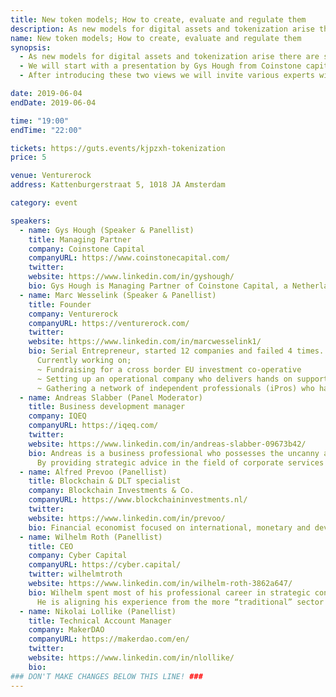 ```yaml
---
title: New token models; How to create, evaluate and regulate them
description: As new models for digital assets and tokenization arise there are still a lot of questions about which token models are 'the best'. We will talk about various existin token models, what business problems they are solving and how they can be created in practice. Finally, the biggest question of all is how to deal with regulation. In this meetup we will hear about two different approaches to tokenization followed by an indepth discussion about even more token models, their added value and the role of regulation in this field.
name: New token models; How to create, evaluate and regulate them
synopsis:
  - As new models for digital assets and tokenization arise there are still a lot of questions about which token models are 'the best'. We will talk about various existin token models, what business problems they are solving and how they can be created in practice. Finally, the biggest question of all is how to deal with regulation. In this meetup we will hear about two different approaches to tokenization followed by an indepth discussion about even more token models, their added value and the role of regulation in this field.
  - We will start with a presentation by Gys Hough from Coinstone capital about his view on tokenization, the purpose of utility tokens and his picture of the future for the Coinstone fund. In the second presentation that we will hear from our hosts, Venturerock. Venturerock - represented by Marc Wesselink -  will talk about how they are going to change the way we fund companies across Europe. It is known that founders on average lose 60% of their time raising funds, cannot find the right talent to accelerate. On the other hand, professional investors are leaning more towards later stage funding and are often very localized. It causes a huge 'seed-squeeze' in Europe which is already lagging behind big time compared to US & Asia. We will show a new venture model based on equity tokens and why digital securities can help us to create a single EU venture capital market incl secondary market.
  - After introducing these two views we will invite various experts with backgrounds in investments, tokenization, regulation and compliance to talk more about token models, their unique characteristics and regulation.

date: 2019-06-04
endDate: 2019-06-04

time: "19:00"
endTime: "22:00"

tickets: https://guts.events/kjpzxh-tokenization
price: 5

venue: Venturerock
address: Kattenburgerstraat 5, 1018 JA Amsterdam

category: event

speakers:
  - name: Gys Hough (Speaker & Panellist)
    title: Managing Partner
    company: Coinstone Capital
    companyURL: https://www.coinstonecapital.com/
    twitter:
    website: https://www.linkedin.com/in/gyshough/
    bio: Gys Hough is Managing Partner of Coinstone Capital, a Netherlands-based fund manager that specialises in blockchain-based investments. The fund predominately invests in ealry-stage blockchain projects that are identified through a use cased based investment strategy.
  - name: Marc Wesselink (Speaker & Panellist)
    title: Founder
    company: Venturerock
    companyURL: https://venturerock.com/
    twitter:
    website: https://www.linkedin.com/in/marcwesselink1/
    bio: Serial Entrepreneur, started 12 companies and failed 4 times. Founding Partner of Startupbootcamp and responsible for Alumni Portfolio. Based on these learnings, he is now building an investment co-operative which will build, support & invest in EU based startups (corporate & independent)
      Currently working on;
      ~ Fundraising for a cross border EU investment co-operative
      ~ Setting up an operational company who delivers hands on support for fast growing companies
      ~ Gathering a network of independent professionals (iPros) who have experience in working for fast scaling companies in different stages and will receive a part of the profit in return
  - name: Andreas Slabber (Panel Moderator)
    title: Business development manager
    company: IQEQ
    companyURL: https://iqeq.com/
    twitter: 
    website: https://www.linkedin.com/in/andreas-slabber-09673b42/
    bio: Andreas is a business professional who possesses the uncanny ability to provide simple solutions to complex strategic problems. A self-starter by nature, Andreas thrives on complexities and relishes the opportunity to challenge himself with the proverbial "unsolvable problem".
      By providing strategic advice in the field of corporate services to a wide array of corporations as well as private clients, Andreas advances business objectives while ensuring global compliance in a complex, ever-changing regulatory and financial environment. His holistic understanding of current regulatory and risk issues at a national as well as international level, puts him at the forefront of strategic advisory.
  - name: Alfred Prevoo (Panellist)
    title: Blockchain & DLT specialist
    company: Blockchain Investments & Co.
    companyURL: https://www.blockchaininvestments.nl/
    twitter:
    website: https://www.linkedin.com/in/prevoo/
    bio: Financial economist focused on international, monetary and development economics as well as capital markets & internal models. Analytical, results driven and eclectic worker. Has obtained extensive leadership capabilities with over twenty local and national committees and boards starting at a young age in a wide variety of fields; computer science, finance, international (diplomatic) leadership, education development, art and literature. Interested in mathematical issues from a young age, but also obtained diplomatic skills and knowledge at the United Nations and broad industry knowledge at the Royal Dutch Shell.
  - name: Wilhelm Roth (Panellist)
    title: CEO
    company: Cyber Capital
    companyURL: https://cyber.capital/
    twitter: wilhelmtroth
    website: https://www.linkedin.com/in/wilhelm-roth-3862a647/
    bio: Wilhelm spent most of his professional career in strategic consultancy in Austria, Germany and the Scandinavian countries. During his time he gained a lot of experience in strategic planning, fund raising and management as well as legislative frameworks. First encountering blockchain and cryptocurrencies, while researching for UBI and better voting governance systems. Wilhelm found the world of cryptocurrencies and blockchain as the new frontier in tech and finance.
      He is aligning his experience from the more “traditional” sector and the crypto field. Bringing his vision and experience to full use as the CEO of Cyber Capital. As CEO, Wilhelm is responsible for all operational and financial activities of the fund.
  - name: Nikolai Lollike (Panellist)
    title: Technical Account Manager
    company: MakerDAO
    companyURL: https://makerdao.com/en/
    twitter: 
    website: https://www.linkedin.com/in/nlollike/
    bio: 
### DON'T MAKE CHANGES BELOW THIS LINE! ###
---
```


<!-- ### DON'T MAKE CHANGES BELOW THIS LINE! ### -->

<Event-Content/>
